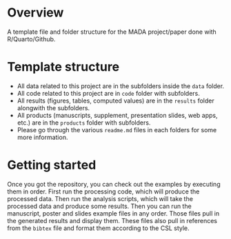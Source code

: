 # Overview

A template file and folder structure for the MADA project/paper done with R/Quarto/Github. 


# Template structure

* All data related to this project are in the subfolders inside the `data` folder.
* All code related to this project are in `code` folder with subfolders.
* All results (figures, tables, computed values) are in the `results` folder alongwith the subfolders.
* All products (manuscripts, supplement, presentation slides, web apps, etc.) are  in the `products` folder with subfolders.
* Please go through the various `readme.md` files in each folders for some more information.

# Getting started

Once you got the repository, you can check out the examples by executing them in order. First run the processing code, which will produce the processed data. Then run the analysis scripts, which will take the processed data and produce some results. Then you can run the manuscript, poster and slides example files in any order. Those files pull in the generated results and display them. These files also pull in references from the `bibtex` file and format them according to the CSL style.


